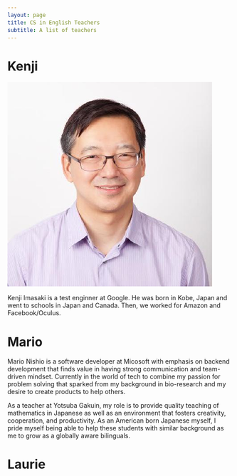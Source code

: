 ```yaml
---
layout: page
title: CS in English Teachers
subtitle: A list of teachers
---
```


# Kenji

![Kenji Imasaki](/img/Kenji.jpeg)

Kenji Imasaki is a test enginner at Google. He was born in Kobe, Japan
and went to schools in Japan and Canada. Then, we worked for Amazon
and Facebook/Oculus.



# Mario

Mario Nishio is a software developer at Micosoft with emphasis on
backend development that finds value in having strong communication
and team-driven mindset. Currently in the world of tech to combine my
passion for problem solving that sparked from my background in
bio-research and my desire to create products to help others.

As a teacher at Yotsuba Gakuin, my role is to provide quality teaching
of mathematics in Japanese as well as an environment that fosters
creativity, cooperation, and productivity. As an American born
Japanese myself, I pride myself being able to help these students with
similar background as me to grow as a globally aware bilinguals.

# Laurie




